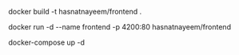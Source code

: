docker build -t hasnatnayeem/frontend .

docker run -d --name frontend -p 4200:80 hasnatnayeem/frontend

docker-compose up -d